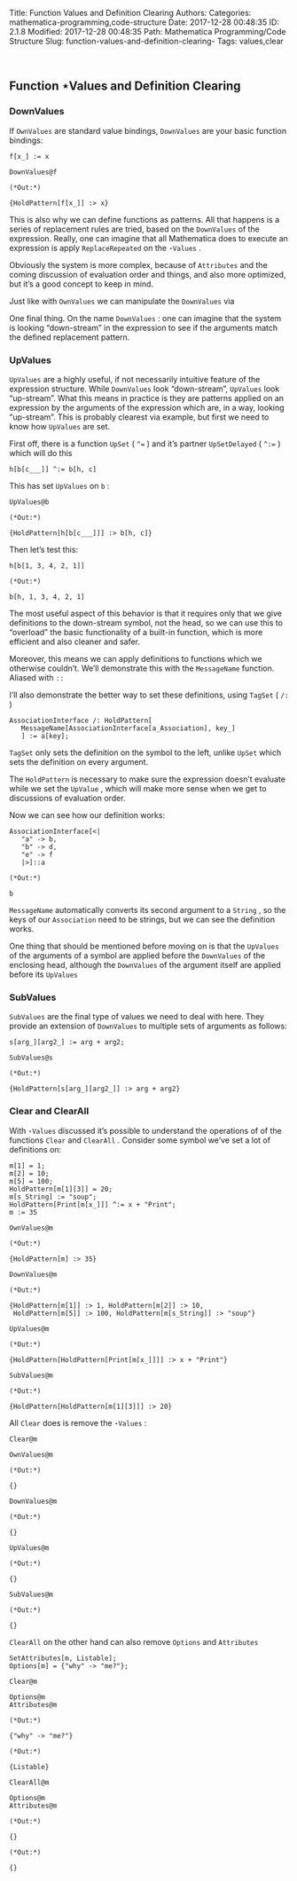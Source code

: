 Title: Function Values and Definition Clearing 
Authors: 
Categories: mathematica-programming,code-structure
Date: 2017-12-28 00:48:35
ID: 2.1.8
Modified: 2017-12-28 00:48:35
Path: Mathematica Programming/Code Structure
Slug: function-values-and-definition-clearing-
Tags: values,clear

<a id="function-starvalues-and-definition-clearing" style="width:0;height:0;margin:0;padding:0;">&zwnj;</a>

## Function ⋆Values and Definition Clearing 

### DownValues

If  ```OwnValues```  are standard value bindings,  ```DownValues```  are your basic function bindings:

	f[x_] := x

	DownValues@f

	(*Out:*)
	
	{HoldPattern[f[x_]] :> x}

This is also why we can define functions as patterns. All that happens is a series of replacement rules are tried, based on the  ```DownValues```  of the expression. Really, one can imagine that all Mathematica does to execute an expression is apply  ```ReplaceRepeated```  on the  ```⋆Values``` .

Obviously the system is more complex, because of  ```Attributes```  and the coming discussion of evaluation order and things, and also more optimized, but it’s a good concept to keep in mind.

Just like with  ```OwnValues```  we can manipulate the  ```DownValues```  via

One final thing. On the name  ```DownValues``` : one can imagine that the system is looking “down-stream” in the expression to see if the arguments match the defined replacement pattern.

### UpValues

```UpValues```  are a highly useful, if not necessarily intuitive feature of the expression structure. While  ```DownValues```  look “down-stream”,  ```UpValues```  look “up-stream”. What this means in practice is they are patterns applied on an expression by the arguments of the expression which are, in a way, looking “up-stream”. This is probably clearest via example, but first we need to know how  ```UpValues```  are set.

First off, there is a function  ```UpSet```  ( ```^=``` ) and it’s partner  ```UpSetDelayed```  ( ```^:=``` ) which will do this

	h[b[c___]] ^:= b[h, c]

This has set  ```UpValues```  on  ```b``` :

	UpValues@b

	(*Out:*)
	
	{HoldPattern[h[b[c___]]] :> b[h, c]}

Then let’s test this:

	h[b[1, 3, 4, 2, 1]]

	(*Out:*)
	
	b[h, 1, 3, 4, 2, 1]

The most useful aspect of this behavior is that it requires only that we give definitions to the down-stream symbol, not the head, so we can use this to “overload” the basic functionality of a built-in function, which is more efficient and also cleaner and safer.

Moreover, this means we can apply definitions to functions which we otherwise couldn’t. We’ll demonstrate this with the  ```MessageName```  function. Aliased with  ```::```

I’ll also demonstrate the better way to set these definitions, using  ```TagSet```  ( ```/:``` )

	AssociationInterface /: HoldPattern[
	   MessageName[AssociationInterface[a_Association], key_]
	   ] := a[key];

```TagSet```  only sets the definition on the symbol to the left, unlike  ```UpSet```  which sets the definition on every argument.

The  ```HoldPattern```  is necessary to make sure the expression doesn’t evaluate while we set the  ```UpValue``` , which will make more sense when we get to discussions of evaluation order.

Now we can see how our definition works:

	AssociationInterface[<|
	   "a" -> b,
	   "b" -> d,
	   "e" -> f
	   |>]::a

	(*Out:*)
	
	b

```MessageName```  automatically converts its second argument to a  ```String``` , so the keys of our  ```Association```  need to be strings, but we can see the definition works.

One thing that should be mentioned before moving on is that the  ```UpValues```  of the arguments of a symbol are applied before the  ```DownValues```  of the enclosing head, although the  ```DownValues```  of the argument itself are applied before its  ```UpValues```

### SubValues

```SubValues```  are the final type of values we need to deal with here. They provide an extension of  ```DownValues```  to multiple sets of arguments as follows:

	s[arg_][arg2_] := arg + arg2;

	SubValues@s

	(*Out:*)
	
	{HoldPattern[s[arg_][arg2_]] :> arg + arg2}

### Clear and ClearAll

With  ```⋆Values```  discussed it’s possible to understand the operations of of the functions  ```Clear```  and  ```ClearAll``` . Consider some symbol we’ve set a lot of definitions on:

	m[1] = 1;
	m[2] = 10;
	m[5] = 100;
	HoldPattern[m[1][3]] = 20;
	m[s_String] := "soup";
	HoldPattern[Print[m[x_]]] ^:= x + "Print";
	m := 35

	OwnValues@m

	(*Out:*)
	
	{HoldPattern[m] :> 35}

	DownValues@m

	(*Out:*)
	
	{HoldPattern[m[1]] :> 1, HoldPattern[m[2]] :> 10, 
	 HoldPattern[m[5]] :> 100, HoldPattern[m[s_String]] :> "soup"}

	UpValues@m

	(*Out:*)
	
	{HoldPattern[HoldPattern[Print[m[x_]]]] :> x + "Print"}

	SubValues@m

	(*Out:*)
	
	{HoldPattern[HoldPattern[m[1][3]]] :> 20}

All  ```Clear```  does is remove the  ```⋆Values``` :

	Clear@m

	OwnValues@m

	(*Out:*)
	
	{}

	DownValues@m

	(*Out:*)
	
	{}

	UpValues@m

	(*Out:*)
	
	{}

	SubValues@m

	(*Out:*)
	
	{}

```ClearAll```  on the other hand can also remove  ```Options```  and  ```Attributes```

	SetAttributes[m, Listable];
	Options[m] = {"why" -> "me?"};

	Clear@m

	Options@m
	Attributes@m

	(*Out:*)
	
	{"why" -> "me?"}

	(*Out:*)
	
	{Listable}

	ClearAll@m

	Options@m
	Attributes@m

	(*Out:*)
	
	{}

	(*Out:*)
	
	{}
